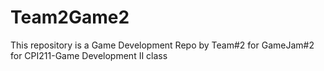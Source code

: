 # Team2Game2
This repository is a Game Development Repo by Team#2 for GameJam#2 for CPI211-Game Development II class
